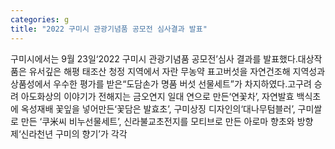```yaml
---
categories: g
title: "2022 구미시 관광기념품 공모전 심사결과 발표"
---
```

구미시에서는 9월 23일‘2022 구미시 관광기념품 공모전’심사 결과를 발표했다.대상작품은 유서깊은 해평 태조산 청정 지역에서 자란 무농약 표고버섯을 자연건조해 지역성과 상품성에서 우수한 평가를 받은“도담손가 명품 버섯 선물세트”가 차지하였다.고구려 승려 아도화상의 이야기가 전해지는 금오연지 일대 연으로 만든‘연꽃차’, 자연발효 백식초에 옥성재배 꽃잎을 넣어만든‘꽃담은 발효초’, 구미상징 디자인의‘대나무텀블러’, 구미쌀로 만든 ‘쿠米씨 비누선물세트’, 신라불교초전지를 모티브로 만든 아로마 향초와 방향제‘신라천년 구미의 향기’가 각각